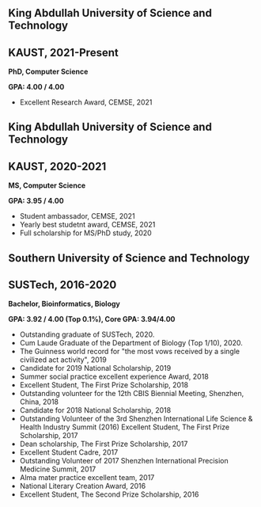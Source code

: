 # 

## King Abdullah University of Science and Technology

## KAUST, 2021-Present

**PhD, Computer Science**

**GPA: 4.00 / 4.00**

- Excellent Research Award, CEMSE, 2021

## King Abdullah University of Science and Technology

## KAUST, 2020-2021

**MS, Computer Science**

**GPA: 3.95 / 4.00**

- Student ambassador, CEMSE, 2021
- Yearly best studetnt award, CEMSE, 2021
- Full scholarship for MS/PhD study, 2020

## Southern University of Science and Technology

## SUSTech, 2016-2020

**Bachelor, Bioinformatics, Biology**

**GPA: 3.92 / 4.00 (Top 0.1%), Core GPA: 3.94/4.00**

- Outstanding graduate of SUSTech, 2020.
- Cum Laude Graduate of the Department of Biology (Top 1/10), 2020.
- The Guinness world record for "the most vows received by a single civilized act activity", 2019
- Candidate for 2019 National Scholarship, 2019
- Summer social practice excellent experience Award, 2018
- Excellent Student, The First Prize Scholarship, 2018
- Outstanding volunteer for the 12th CBIS Biennial Meeting, Shenzhen, China, 2018
- Candidate for 2018 National Scholarship, 2018
- Outstanding Volunteer of the 3rd Shenzhen International Life Science & Health Industry Summit (2016) Excellent Student, The First Prize Scholarship, 2017
- Dean scholarship, The First Prize Scholarship, 2017
- Excellent Student Cadre, 2017
- Outstanding Volunteer of 2017 Shenzhen International Precision Medicine Summit, 2017
- Alma mater practice excellent team, 2017
- National Literary Creation Award, 2016
- Excellent Student, The Second Prize Scholarship, 2016

